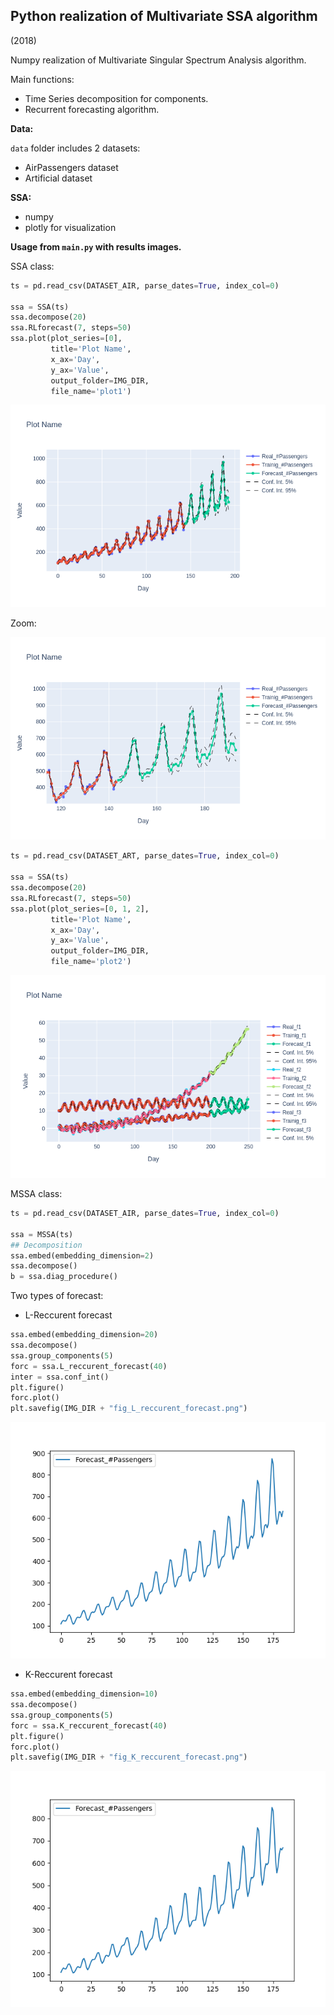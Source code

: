 ## Python realization of Multivariate SSA algorithm

(2018)

Numpy realization of Multivariate Singular Spectrum Analysis algorithm.

Main functions:
- Time Series decomposition for components.
- Recurrent forecasting algorithm.

**Data:**

`data` folder includes 2 datasets:
- AirPassengers dataset
- Artificial dataset

**SSA:**

- numpy
- plotly for visualization

**Usage from `main.py` with results images.**

SSA class:

```python
ts = pd.read_csv(DATASET_AIR, parse_dates=True, index_col=0)

ssa = SSA(ts)
ssa.decompose(20)
ssa.RLforecast(7, steps=50)
ssa.plot(plot_series=[0],
         title='Plot Name',
         x_ax='Day',
         y_ax='Value',
         output_folder=IMG_DIR,
         file_name='plot1')
```

![Result 1](imgs/air_passenger_ssa.png)

Zoom:

![Result 1 (zoom)](imgs/air_passenger_ssa_zoom.png)

```python
ts = pd.read_csv(DATASET_ART, parse_dates=True, index_col=0)

ssa = SSA(ts)
ssa.decompose(20)
ssa.RLforecast(7, steps=50)
ssa.plot(plot_series=[0, 1, 2],
         title='Plot Name',
         x_ax='Day',
         y_ax='Value',
         output_folder=IMG_DIR,
         file_name='plot2')
```

![Result 2](imgs/artificial_ssa.png)

MSSA class:

```python
ts = pd.read_csv(DATASET_AIR, parse_dates=True, index_col=0)

ssa = MSSA(ts)
## Decomposition
ssa.embed(embedding_dimension=2)
ssa.decompose()
b = ssa.diag_procedure()
```

Two types of forecast:

- L-Reccurent forecast

```python
ssa.embed(embedding_dimension=20)
ssa.decompose()
ssa.group_components(5)
forc = ssa.L_reccurent_forecast(40)
inter = ssa.conf_int()
plt.figure()
forc.plot()
plt.savefig(IMG_DIR + "fig_L_reccurent_forecast.png")
```

![Result 3](imgs/fig_L_reccurent_forecast.png)

- K-Reccurent forecast

```python
ssa.embed(embedding_dimension=10)
ssa.decompose()
ssa.group_components(5)
forc = ssa.K_reccurent_forecast(40)
plt.figure()
forc.plot()
plt.savefig(IMG_DIR + "fig_K_reccurent_forecast.png")
```

![Result 4](imgs/fig_K_reccurent_forecast.png)

